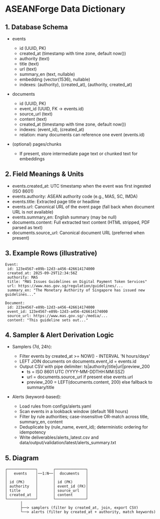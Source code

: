 # ASEANForge Data Dictionary

## 1. Database Schema

- events
  - id (UUID, PK)
  - created_at (timestamp with time zone, default now())
  - authority (text)
  - title (text)
  - url (text)
  - summary_en (text, nullable)
  - embedding (vector(1536), nullable)
  - indexes: (authority), (created_at), (authority, created_at)

- documents
  - id (UUID, PK)
  - event_id (UUID, FK → events.id)
  - source_url (text)
  - content (text)
  - created_at (timestamp with time zone, default now())
  - indexes: (event_id), (created_at)
  - relation: many documents can reference one event (events.id)

- (optional) pages/chunks
  - If present, store intermediate page text or chunked text for embeddings

## 2. Field Meanings & Units

- events.created_at: UTC timestamp when the event was first ingested (ISO 8601)
- events.authority: ASEAN authority code (e.g., MAS, SC, IMDA)
- events.title: Extracted page title or headline
- events.url: Canonical URL of the event page (fall back when document URL is not available)
- events.summary_en: English summary (may be null)
- documents.content: Full extracted text content (HTML stripped, PDF parsed as text)
- documents.source_url: Canonical document URL (preferred when present)

## 3. Example Rows (illustrative)

```
Event:
 id: 123e4567-e89b-12d3-a456-426614174000
 created_at: 2025-09-29T12:34:56Z
 authority: MAS
 title: "MAS Issues Guidelines on Digital Payment Token Services"
 url: https://www.mas.gov.sg/regulation/guidelines/...
 summary_en: "The Monetary Authority of Singapore has issued new guidelines..."

Document:
 id: 223e4567-e89b-12d3-a456-426614174000
 event_id: 123e4567-e89b-12d3-a456-426614174000
 source_url: https://www.mas.gov.sg/-/media/...
 content: "This guideline sets out..."
```

## 4. Sampler & Alert Derivation Logic

- Samplers (7d, 24h):
  - Filter events by created_at >= NOW() - INTERVAL 'N hours/days'
  - LEFT JOIN documents on documents.event_id = events.id
  - Output CSV with pipe delimiter: ts|authority|title|url|preview_200
    - ts = ISO 8601 UTC (YYYY-MM-DDTHH:MM:SSZ)
    - url = documents.source_url if present else events.url
    - preview_200 = LEFT(documents.content, 200) else fallback to summary/title

- Alerts (keyword-based):
  - Load rules from configs/alerts.yaml
  - Scan events in a lookback window (default 168 hours)
  - Filter by rule authorities; case-insensitive OR-match across title, summary_en, content
  - Deduplicate by (rule_name, event_id); deterministic ordering for idempotency
  - Write deliverables/alerts_latest.csv and data/output/validation/latest/alerts_summary.txt

## 5. Diagram

```
┌─────────────┐       ┌──────────────┐
│   events    │──1:N──│  documents   │
│             │       │              │
│ id (PK)     │       │ id (PK)      │
│ authority   │       │ event_id (FK)│
│ title       │       │ source_url   │
│ created_at  │       │ content      │
└─────────────┘       └──────────────┘
       │
       ├──> samplers (filter by created_at, join, export CSV)
       └──> alerts (filter by created_at + authority, match keywords)
```

